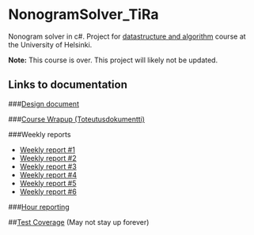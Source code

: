 # NonogramSolver_TiRa
Nonogram solver in c#. Project for [datastructure and algorithm](https://github.com/TiraLabra/2016-loppukesa/wiki) course at the University of Helsinki.

**Note:** This course is over. This project will likely not be updated.

## Links to documentation

###[Design document](https://github.com/saskeli/NonogramSolver_TiRa/blob/master/Documentation/Design_document.md)

###[Course Wrapup (Toteutusdokumentti)](https://github.com/saskeli/NonogramSolver_TiRa/blob/master/Documentation/Course_Wrapup.md)

###Weekly reports

* [Weekly report #1](https://github.com/saskeli/NonogramSolver_TiRa/blob/master/Documentation/Weekly_report_1.md)
* [Weekly report #2](https://github.com/saskeli/NonogramSolver_TiRa/blob/master/Documentation/Weekly_report_2.md)
* [Weekly report #3](https://github.com/saskeli/NonogramSolver_TiRa/blob/master/Documentation/Weekly_report_3.md)
* [Weekly report #4](https://github.com/saskeli/NonogramSolver_TiRa/blob/master/Documentation/Weekly_report_4.md)
* [Weekly report #5](https://github.com/saskeli/NonogramSolver_TiRa/blob/master/Documentation/Weekly_report_5.md)
* [Weekly report #6](https://github.com/saskeli/NonogramSolver_TiRa/blob/master/Documentation/Weekly_report_6.md)

###[Hour reporting](https://github.com/saskeli/NonogramSolver_TiRa/blob/master/Documentation/Hour_reporting.md)

##[Test Coverage](https://www.cs.helsinki.fi/u/saska/Coverage/Coverage.html) (May not stay up forever)
